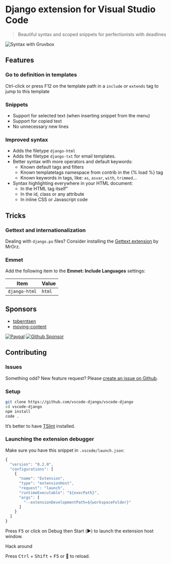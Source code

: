 # Django extension for Visual Studio Code

> Beautiful syntax and scoped snippets for perfectionists with deadlines

![Syntax with Gruvbox](https://github.com/vscode-django/vscode-django/raw/HEAD/images/vscode-django-syntax-gruvbox.png)

## Features

### Go to definition in templates

Ctrl-click or press F12 on the template path in a `include` or `extends` tag
to jump to this template

### Snippets

- Support for selected text (when inserting snippet from the menu)
- Support for copied text
- No unnecessary new lines

### Improved syntax

- Adds the filetype `django-html` 
- Adds the filetype `django-txt` for email templates.
- Better syntax with more operators and default keywords:
  - Known default tags and filters
  - Known templatetags namespace from contrib in the {% load %} tag
  - Known keywords in tags, like: `as`, `asvar`, `with`, `trimmed`…
- Syntax highlighting everywhere in your HTML document:
  - In the HTML tag itself"
  - In the id, class or any attribute
  - In inline CSS or Javascript code

## Tricks

### Gettext and internationalization

Dealing with `django.po` files?
Consider installing the [Gettext extension](https://marketplace.visualstudio.com/items?itemName=mrorz.language-gettext) by MrOrz.

### Emmet

Add the following item to the **Emmet: Include Languages** settings:

|     Item      | Value  |
| ------------- | ------ |
| `django-html` | `html` |

## Sponsors

- [tpberntsen](https://github.com/tpberntsen)
- [moving-content](https://github.com/moving-content)

[![Paypal](https://img.shields.io/static/v1?label=Paypal&message=€66&logo=Paypal&color=009cde&link=https://www.paypal.com/paypalme/batisteo/5)](https://www.paypal.com/paypalme/batisteo/5)
[![Github Sponsor](https://img.shields.io/static/v1?label=Sponsor&message=6%C2%A0%E2%9D%A4&logo=GitHub&color=ea4aaa&link=https://github.com/sponsor/batisteo)](https://github.com/sponsor/batisteo)

## Contributing

### Issues

Something odd? New feature request?
Please [create an issue on Github](https://github.com/vscode-django/vscode-django/issues/new).

### Setup

```bash
git clone https://github.com/vscode-django/vscode-django
cd vscode-django
npm install
code .
```

It’s better to have [TSlint](https://marketplace.visualstudio.com/items?itemName=eg2.tslint) installed.


### Launching the extension debugger

Make sure you have this snippet in `.vscode/launch.json`:

```javascript
{
  "version": "0.2.0",
  "configurations": [
    {
      "name": "Extension",
      "type": "extensionHost",
      "request": "launch",
      "runtimeExecutable": "${execPath}",
      "args": [
        "--extensionDevelopmentPath=${workspaceFolder}"
      ]
    }
  ]
}
```

Press <kbd>F5</kbd> or click on Debug then Start (▶️) to launch the extension host window.

Hack around

Press <kbd>Ctrl</kbd> + <kbd>Shift</kbd> + <kbd>F5</kbd> or 🔄 to reload.

